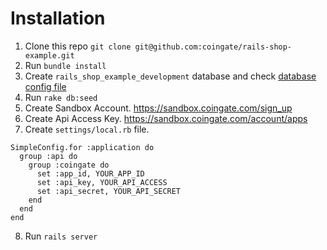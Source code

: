 # Installation

1. Clone this repo `git clone git@github.com:coingate/rails-shop-example.git`
2. Run `bundle install`
3. Create `rails_shop_example_development` database and check [database config file](https://github.com/coingate/rails-shop-example/blob/master/config/database.yml#L6)
4. Run `rake db:seed`
5. Create Sandbox Account. https://sandbox.coingate.com/sign_up
6. Create Api Access Key. https://sandbox.coingate.com/account/apps
7. Create `settings/local.rb` file.
```
SimpleConfig.for :application do
  group :api do
    group :coingate do
      set :app_id, YOUR_APP_ID
      set :api_key, YOUR_API_ACCESS
      set :api_secret, YOUR_API_SECRET
    end
  end
end
```
8. Run `rails server`
